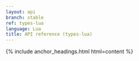 ```yaml
---
layout: api
branch: stable
ref: types-lua
language: Lua
title: API reference (types-lua)
---
```

{% include anchor_headings.html html=content %}